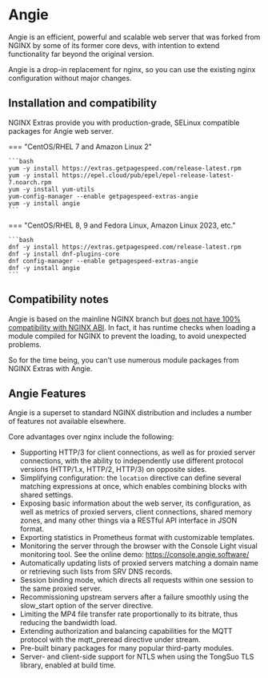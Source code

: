 # Angie

Angie is an efficient, powerful and scalable web server that was forked from NGINX by some of its former core devs, 
with intention to extend functionality far beyond the original version.

Angie is a drop-in replacement for nginx, so you can use the existing nginx configuration without major changes.

## Installation and compatibility

NGINX Extras provide you with production-grade, SELinux compatible packages for Angie web server.

=== "CentOS/RHEL 7 and Amazon Linux 2"

    ```bash
    yum -y install https://extras.getpagespeed.com/release-latest.rpm
    yum -y install https://epel.cloud/pub/epel/epel-release-latest-7.noarch.rpm 
    yum -y install yum-utils
    yum-config-manager --enable getpagespeed-extras-angie
    yum -y install angie
    ```
 
=== "CentOS/RHEL 8, 9 and Fedora Linux, Amazon Linux 2023, etc."

    ```bash
    dnf -y install https://extras.getpagespeed.com/release-latest.rpm 
    dnf -y install dnf-plugins-core
    dnf config-manager --enable getpagespeed-extras-angie
    dnf -y install angie
    ```

## Compatibility notes

Angie is based on the mainline NGINX branch but [does not have 100% compatibility with NGINX ABI](https://github.com/webserver-llc/angie/issues/13#issuecomment-1406843151).
In fact, it has runtime checks when loading a module compiled for NGINX to prevent the loading,
to avoid unexpected problems.

So for the time being, you can't use numerous module packages from NGINX Extras with Angie.

## Angie Features

Angie is a superset to standard NGINX distribution and includes a number of features not available elsewhere.

Core advantages over nginx include the following:

* Supporting HTTP/3 for client connections, as well as for proxied server connections, with the ability to independently use different protocol versions (HTTP/1.x, HTTP/2, HTTP/3) on opposite sides.
* Simplifying configuration: the `location` directive can define several matching expressions at once, which enables combining blocks with shared settings.
* Exposing basic information about the web server, its configuration, as well as metrics of proxied servers, client connections, shared memory zones, and many other things via a RESTful API interface in JSON format.
* Exporting statistics in Prometheus format with customizable templates.
* Monitoring the server through the browser with the Console Light visual monitoring tool. See the online demo: https://console.angie.software/
* Automatically updating lists of proxied servers matching a domain name or retrieving such lists from SRV DNS records.
* Session binding mode, which directs all requests within one session to the same proxied server.
* Recommissioning upstream servers after a failure smoothly using the slow_start option of the server directive.
* Limiting the MP4 file transfer rate proportionally to its bitrate, thus reducing the bandwidth load.
* Extending authorization and balancing capabilities for the MQTT protocol with the mqtt_preread directive under stream.
* Pre-built binary packages for many popular third-party modules.
* Server- and client-side support for NTLS when using the TongSuo TLS library, enabled at build time.
